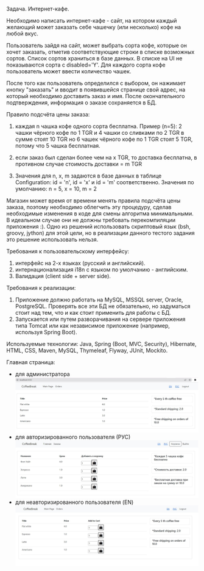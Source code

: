 Задача. Интернет-кафе.

Необходимо написать интернет-кафе - сайт, на котором каждый желающий может
заказать себе чашечку (или несколько) кофе на любой вкус.

Пользователь зайдя на сайт, может выбрать сорта кофе, которые он хочет
заказать, отметив соответствующие строки в списке возможных сортов.
Список сортов храниться в базе данных. В списке на UI не показываются
сорта с disabled='Y'.
Для каждого сорта кофе пользователь может ввести количество чашек.

После того как пользователь определился с выбором, он нажимает кнопку
"заказать" и вводит в появившейся странице свой адрес, на который
необходимо доставить заказ и имя. После окончательного подтверждения,
информация о заказе сохраняется в БД.

Правило подсчёта цены заказа:
  1. каждая n чашка кофе одного сорта бесплатна.
     Пример (n=5):
       2 чашки чёрного кофе по 1 TGR и 4 чашки со сливками по 2 TGR в
       сумме стоят 10 TGR
       но 6 чашек чёрного кофе по 1 TGR стоят 5 TGR, потому что 5 чашка
       бесплатная.
  2. если заказ был сделан более чем на x TGR, то доставка бесплатна,
     в противном случае стоимость доставки = m TGR

3. Значения для n, x, m задаются в базе данных в таблице Configuration:
 id = 'n', id = 'x' и id = 'm' соответственно. Значения по умолчанию:
 n = 5, x = 10, m = 2

Магазин может время от времени менять правила подсчёта цены заказа, поэтому
необходимо облегчить эту процедуру, сделав необходимые изменения в коде
для смены алгоритма минимальными. В идеальном случае они не должны требовать
перекомпиляции приложения :).
Одно из решений использовать скриптовый язык (bsh, groovy, jython) для этой
цели, но в реализации данного тестого задания это решение использовать нельзя.

Требования к пользовательскому интерфейсу:
  1. интерфейс на 2-х языках (русский и английский).
  2. интернационализация i18n c языком по умолчанию - английским.
  3. Валидация (client side + server side).
  
Требования к реализации:
  1. Приложение должно работать на MySQL, MSSQL server, Oracle, PostgreSQL.
     Проверять все эти БД не обязательно, но задуматься стоит над тем, что
     и как стоит применить для работы с БД.
  2. Запускается или путем разворачивания на сервере приложения типа Tomcat
     или как независимое приложение (например, используя Spring Boot).
     
Используемые технологии:
Java, Spring (Boot, MVC, Security), Hibernate, HTML, CSS, Maven, MySQL, Thymeleaf,
Flyway, JUnit, Mockito.

Главная страница: 
- для администратора 
![screenshot](https://github.com/OlyaEna/DeliveryService/blob/master/src/main/resources/static/images/mainAdmin.JPG)
- для авторизированного пользователя (РУС)
![screenshot](https://github.com/OlyaEna/DeliveryService/blob/master/src/main/resources/static/images/14.JPG)
- для неавторизированного пользователя (EN)
![screenshot](https://github.com/OlyaEna/DeliveryService/blob/master/src/main/resources/static/images/6.JPG)

